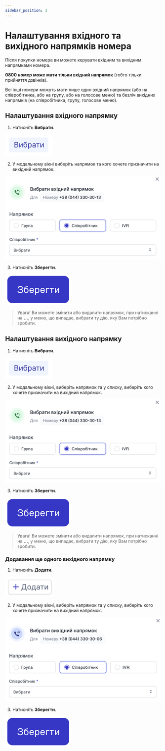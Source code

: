 ```yaml
---
sidebar_position: 3
---
```


# Налаштування вхідного та вихідного напрямків номера

Після покупки номера ви можете керувати вхідним та вихідним напрямками номера.

**0800 номер може мати тільки вхідний напрямок** (тобто тільки прийняття дзвінків).

Всі інші номери можуть мати лише один вхідний напрямок (або на співробітника, або на групу, або на голосове меню) та безліч вихідних напрямків (на співробітника, групу, голосове меню).

<!-- Вхідний та вихідний напрямок може бути:
- **Співробітник**
- **Група**
- **Голосове меню(IVR)** -->

## Налаштування вхідного напрямку

1. Натисніть **Вибрати**.

![](../../img/call-processing/i-numbers-13.svg)

2. У модальному вікні виберіть напрямок та кого хочете призначити на вихідний напрямок.

![](../../img/call-processing/i-numbers-14.svg)

3. Натисніть **Зберегти**.

![](../../img/call-processing/i-numbers-15.svg)

> Увага! Ви можете змінити або видалити напрямок, при натисканні на **...**, у меню, що випадає, вибрати ту дію, яку Вам потрібно зробити.

## Налаштування вихідного напрямку

1. Натисніть **Вибрати**.

![](../../img/call-processing/i-numbers-13.svg)

2. У модальному вікні, виберіть напрямок та у списку, виберіть кого хочете призначити на вихідний напрямок.

![](../../img/call-processing/i-numbers-14.svg)

3. Натисніть **Зберегти**.

![](../../img/call-processing/i-numbers-15.svg)

> Увага! Ви можете змінити або видалити напрямок, при натисканні на **...**, у меню, що випадає, вибрати ту дію, яку Вам потрібно зробити.

### Додавання ще одного вихідного напрямку

1. Натисніть **Додати**.

![](../../img/call-processing/i-numbers-16.svg)

2. У модальному вікні, виберіть напрямок та у списку, виберіть кого хочете призначити на вихідний напрямок.

![](../../img/call-processing/i-numbers-18.svg)

3. Натисніть **Зберегти**.

![](../../img/call-processing/i-numbers-15.svg)